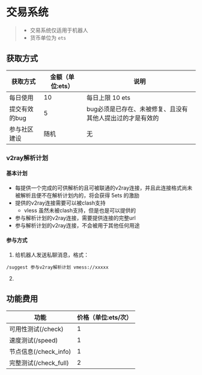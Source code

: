 # 交易系统

> - 交易系统仅适用于机器人
> - 货币单位为 `ets`

## 获取方式

| 获取方式     | 金额（单位:ets） | 说明                             |
|----------|------------|--------------------------------|
| 每日使用     | 10         | 每日上限 10 ets                    |
| 提交有效的bug | 5          | bug必须是已存在、未被修复、且没有其他人提出过的才是有效的 |
| 参与社区建设   | 随机         | 无                              |

### v2ray解析计划

#### 基本计划

- 每提供一个完成的可供解析的且可被联通的v2ray连接，并且此连接格式尚未被解析且便不在解析计划内的，将会获得 5ets 的激励
- 提供的v2ray连接需要可以被clash支持
  - vless 虽然未被clash支持，但是也是可以提供的
- 参与解析计划的v2ray连接，需要提供连接的完整url
- 参与解析计划的v2ray连接，不会被用于其他任何用途

#### 参与方式

1. 给机器人发送私聊消息，格式：

```
/suggest 参与v2ray解析计划 vmess://xxxxx
```

2. 

## 功能费用

| 功能                | 价格（单位:ets/次） |
|-------------------|--------------|
| 可用性测试(/check)     | 1            |
| 速度测试(/speed)      | 1            |
| 节点信息(/check_info) | 1            |
| 完整测试(/check_full) | 2            |
